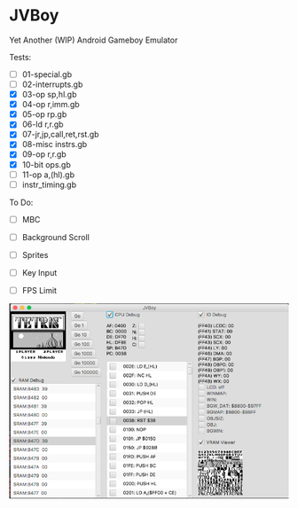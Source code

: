 # JVBoy
Yet Another (WIP) Android Gameboy Emulator

Tests:

- [ ] 01-special.gb
- [ ] 02-interrupts.gb
- [X] 03-op sp,hl.gb
- [X] 04-op r,imm.gb
- [X] 05-op rp.gb
- [X] 06-ld r,r.gb 
- [X] 07-jr,jp,call,ret,rst.gb
- [X] 08-misc instrs.gb 
- [X] 09-op r,r.gb
- [X] 10-bit ops.gb
- [ ] 11-op a,(hl).gb
- [ ] instr_timing.gb

To Do:
- [ ] MBC
- [ ] Background Scroll
- [ ] Sprites
- [ ] Key Input
- [ ] FPS Limit


![Screenshot](images/screenshot.png)
